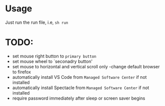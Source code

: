 # Usage

Just run the run file, i.e, `sh run`

# TODO:
- set mouse right button to `primary button`
- set mouse wheel to `seconadry button'
- set mouse to horizontal and vertical scroll only
-change default browser to firefox
- automatically install VS Code from `Managed Software Center` if not installed
- automatically install Spectacle from `Managed Software Center` if not installed
- require password immediately after sleep or screen saver begins

